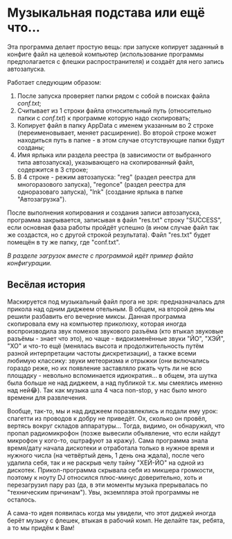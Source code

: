 # Музыкальная подстава или ещё что...
Эта программа делает простую вещь: при запуске копирует заданный в конфиге файл на целевой компьютер (использование программы предполагается с флешки распространителя) и создаёт для него запись автозапуска.

Работает следующим образом:
1. После запуска проверяет папки рядом с собой в поисках файла *conf.txt*;
2. Считывает из 1 строки файла относительный путь (относительно папки с *conf.txt*) к программе которую надо скопировать;
3. Копирует файл в папку AppData с именем указанным во 2 строке (переименовывает, меняет расширение). Во второй строке может находиться путь в папке - в этом случае отсутствующие папки будут созданы;
4. Имя ярлыка или раздела реестра (в зависимости от выбранного типа автозапуска), указывающего на скопированный файл, содержится в 3 строке;
5. В 4 строке - режим автозапуска: "reg" (раздел реестра для многоразового запуска), "regonce" (раздел реестра для одноразоваго запуска), "lnk" (создание ярлыка в папке "Автозагрузка").

После выполнения копирования и создания записи автозапуска, программа закрывается, записывая в файл "res.txt" строку "SUCCESS", если основная фаза работы пройдёт успешно (в ином случае файл так же создастся, но с другой строкой результата). Файл "res.txt" будет помещён в ту же папку, где "conf.txt".

*В разделе загрузок вместе с программой идёт пример файла конфигурации.*

## Весёлая история
Маскируется под музыкальный файл прога не зря: предназначалась для прикола над одним диджеем отельным. В общем, на второй день мы решили разбавить его вечерние миксы. 
Данная программа скопировала ему на компьютер приколюху, которая иногда воспроизводила звук помехов звукового разъёма (кто втыкал звуковые разъёмы - знает что это), но чаще - видоизменённые звуки "ЙО", "ХЭЙ", "ХО" и что-то ещё (менялась высота и продолжительность путём разной интерпретации частоты дискретизации), а также всеми любимую классику: звуки метеоризма и отрыжки (они включались гораздо реже, но их появление заставляло ржать чуть ли не всю площадку - невольно вспоминается идиократия... в общем, эта шутка была больше не над диджеем, а над публикой т.к. мы смеялись именно над ней:joy:).
Так как музыка шла 4 часа non-stop, у нас было много времени для развлечения.

Вообще, так-то, мы и над диджеем поразвлеклись и подали ему урок: спагетти из проводов к добру не приведёт. 
Ох, сколько он провёл, вертясь вокруг складов аппаратуры... 
Тогда, видимо, он обнаружил, что пропал радиомикрофон (позже вывесили объявление, что если найдут микрофон у кого-то, оштрафуют за кражу). 
Сама программа знала время/дату начала дискотеки и отработала только в нужное время и нужного числа (на четвёртый день, 1 день она ждала), после чего удалила себя, так и не раскрыв челу тайну "ХЕЙ-ЙО" на одной из дискотек. 
Прикол-программа скрывала себя из микшера громкости, поэтому к ноуту DJ относился плюс-минус доверительно, хоть и перезагрузил пару раз (да, в эти моменты музыка прерывалась по "техническим причинам"). 
Увы, экземпляра этой программы не осталось. 

А сама-то идея появилась когда мы увидели, что этот диджей иногда берёт музыку с флешек, втыкая в рабочий комп. Не делайте так, ребята, а то мы придём к Вам!